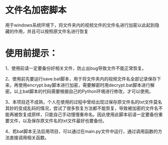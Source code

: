 # 文件名加密脚本
用于windows系统环境下，将文件夹内的视频文件的文件名进行加密以此起到隐藏的作用，并且可以按照原文件名进行恢复

# 使用前提示：
1、使用前请一定要备份好相关文件，防止出bug导致文件不能正常恢复。

2、使用前先要运行save.bat脚本，用于将文件夹内的视频文件名全部记录保存下来，再使用encrypt.bay脚本进行加密，需要解密时用decrypt.bat脚本进行解密。以上bat脚本的代码需要根据自己的Python环境进行修改，才可以使用。

3、本项目还不成熟，个人在使用的过程中曾经出现过保存原文件名的txt文件莫名其妙的变成乱码的情况，尝试了很多恢复方法都不能恢复，导致被加密的文件名不能再被恢复成原样，只能自己手动慢慢重命名。因此使用此脚本前请一定要备份重要文件，以及保存原文件名的txt文件最好也要备份。

4、若bat脚本无法启用项目，可以通过在main.py文件中运行，通过调用函数的方法直接调用相关函数。
